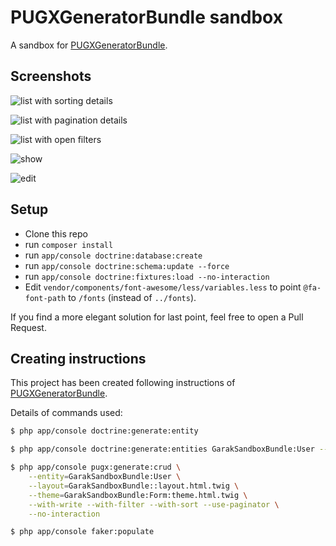 PUGXGeneratorBundle sandbox
===========================

A sandbox for [PUGXGeneratorBundle](https://github.com/PUGX/PUGXGeneratorBundle).

Screenshots
-----------

![list with sorting details](https://raw.github.com/garak/PUGXGeneratorBundleSandbox/master/src/Garak/SandboxBundle/Resources/public/images/screenshots/list1.png)

![list with pagination details](https://raw.github.com/garak/PUGXGeneratorBundleSandbox/master/src/Garak/SandboxBundle/Resources/public/images/screenshots/list2.png)

![list with open filters](https://raw.github.com/garak/PUGXGeneratorBundleSandbox/master/src/Garak/SandboxBundle/Resources/public/images/screenshots/filters.png)

![show](https://raw.github.com/garak/PUGXGeneratorBundleSandbox/master/src/Garak/SandboxBundle/Resources/public/images/screenshots/show.png)

![edit](https://raw.github.com/garak/PUGXGeneratorBundleSandbox/master/src/Garak/SandboxBundle/Resources/public/images/screenshots/edit.png)

Setup
-----

* Clone this repo
* run ``composer install``
* run ``app/console doctrine:database:create``
* run ``app/console doctrine:schema:update --force``
* run ``app/console doctrine:fixtures:load --no-interaction``
* Edit ``vendor/components/font-awesome/less/variables.less`` to point ``@fa-font-path``
  to ``/fonts`` (instead of ``../fonts``).

If you find a more elegant solution for last point, feel free to open a Pull Request.


Creating instructions
---------------------

This project has been created following instructions of [PUGXGeneratorBundle](https://github.com/PUGX/PUGXGeneratorBundle).

Details of commands used:

``` bash
$ php app/console doctrine:generate:entity
```

``` bash
$ php app/console doctrine:generate:entities GarakSandboxBundle:User --no-backup
```

``` bash
$ php app/console pugx:generate:crud \
    --entity=GarakSandboxBundle:User \
    --layout=GarakSandboxBundle::layout.html.twig \
    --theme=GarakSandboxBundle:Form:theme.html.twig \
    --with-write --with-filter --with-sort --use-paginator \
    --no-interaction
```

``` bash
$ php app/console faker:populate
```